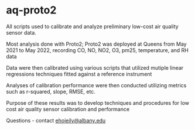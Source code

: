 # aq-proto2
All scripts used to calibrate and analyze preliminary low-cost air quality sensor data. 

Most analysis done with Proto2; Proto2 was deployed at Queens from May 2021 to May 2022, recording CO, NO, NO2, O3, pm25, temperature, and RH data 

Data were then calibrated using various scripts that utilized mutiple linear regressions techniques fitted against a reference instrument 

Analyses of calibration performance were then conducted utilizing metrics such as r-squared, slope, RMSE, etc.

Purpose of these results was to develop techniques and procedures for low cost air quality sensor calibration and performance

Questions - contact ehojeily@albany.edu 
